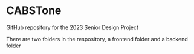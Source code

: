 # CABSTone

GitHub repository for the 2023 Senior Design Project

There are two folders in the respository, a frontend folder and a backend folder

